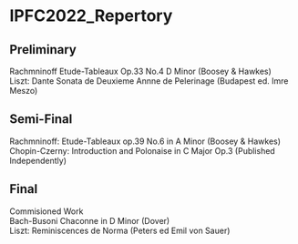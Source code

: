 # IPFC2022_Repertory

## Preliminary
Rachmninoff Etude-Tableaux Op.33 No.4 D Minor (Boosey & Hawkes)<br/>
Liszt: Dante Sonata de Deuxieme Annne de Pelerinage (Budapest ed. Imre Meszo)
## Semi-Final
Rachmninoff: Etude-Tableaux op.39 No.6 in A Minor (Boosey & Hawkes)<br/>
Chopin-Czerny: Introduction and Polonaise in C Major Op.3 (Published Independently)
## Final 
Commisioned Work<br/>
Bach-Busoni Chaconne in D Minor (Dover)<br/>
Liszt: Reminiscences de Norma (Peters ed Emil von Sauer)
